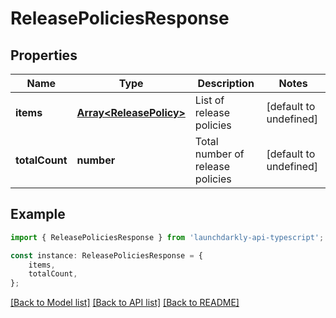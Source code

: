 # ReleasePoliciesResponse


## Properties

Name | Type | Description | Notes
------------ | ------------- | ------------- | -------------
**items** | [**Array&lt;ReleasePolicy&gt;**](ReleasePolicy.md) | List of release policies | [default to undefined]
**totalCount** | **number** | Total number of release policies | [default to undefined]

## Example

```typescript
import { ReleasePoliciesResponse } from 'launchdarkly-api-typescript';

const instance: ReleasePoliciesResponse = {
    items,
    totalCount,
};
```

[[Back to Model list]](../README.md#documentation-for-models) [[Back to API list]](../README.md#documentation-for-api-endpoints) [[Back to README]](../README.md)
